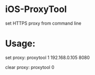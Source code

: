 # iOS-ProxyTool
set HTTPS proxy from command line

# Usage:
set proxy: proxytool 1 192.168.0.105 8080

clear proxy: proxytool 0
